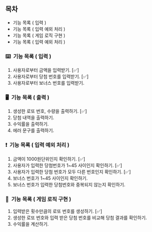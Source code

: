 ## 목차

- 기능 목록 ( 입력 )
- 기능 목록 ( 입력 예외 처리 )
- 기능 목록 ( 게임 로직 구현 )
- 기능 목록 ( 입력 예외 처리 )

### ⌨️&nbsp;&nbsp;기능 목록 ( 입력 )
1. 사용자로부터 금액을 입력받기. [✅]
2. 사용자로부터 당첨 번호를 입력받기. [✅]
3. 사용자로부터 보너스 번호를 입력받기.

### 🖥️&nbsp;&nbsp;기능 목록 ( 출력 )
1. 생성한 로또 번호, 수량을 출력하기. [✅]
2. 당첨 내역을 출력하기.
3. 수익률을 출력하기.
4. 에러 문구를 출력하기.

### ❗️&nbsp;&nbsp;기능 목록 ( 입력 예외 처리 )
1. 금액이 1000원단위인지 확인하기. [✅]
2. 사용자가 입력한 당첨번호가 1~45 사이인지 확인하기. [✅]
3. 사용자가 입력한 당첨 번호가 모두 다른 번호인지 확인하기. [✅]
4. 보너스 번호가 1~45 사이인지 확인하기.
5. 보너스 번호가 입력한 당첨번호와 중복되지 않는지 확인하기.


### 🎯&nbsp;&nbsp;기능 목록 ( 게임 로직 구현 )
1. 입력받은 횟수만큼의 로또 번호를 생성하기. [✅]
2. 생성한 로또 번호와 입력 받은 당첨 번호를 비교해 당첨 결과를 확인하기.
3. 수익률을 계산하기.